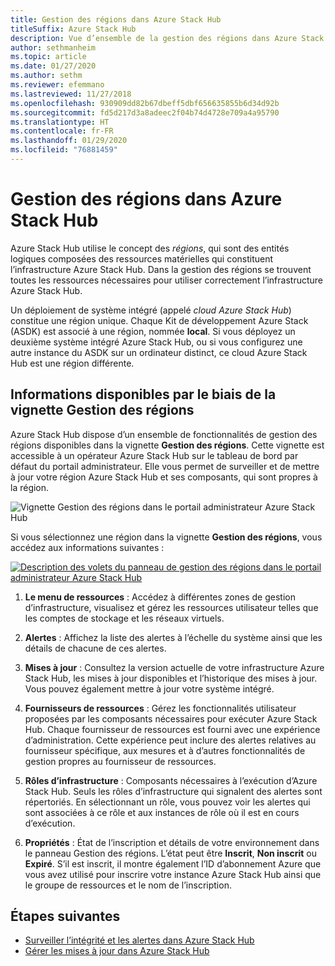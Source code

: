 ```yaml
---
title: Gestion des régions dans Azure Stack Hub
titleSuffix: Azure Stack Hub
description: Vue d’ensemble de la gestion des régions dans Azure Stack Hub.
author: sethmanheim
ms.topic: article
ms.date: 01/27/2020
ms.author: sethm
ms.reviewer: efemmano
ms.lastreviewed: 11/27/2018
ms.openlocfilehash: 930909dd82b67dbeff5dbf656635855b6d34d92b
ms.sourcegitcommit: fd5d217d3a8adeec2f04b74d4728e709a4a95790
ms.translationtype: HT
ms.contentlocale: fr-FR
ms.lasthandoff: 01/29/2020
ms.locfileid: "76881459"
---
```

# <a name="region-management-in-azure-stack-hub"></a>Gestion des régions dans Azure Stack Hub

Azure Stack Hub utilise le concept des *régions*, qui sont des entités logiques composées des ressources matérielles qui constituent l’infrastructure Azure Stack Hub. Dans la gestion des régions se trouvent toutes les ressources nécessaires pour utiliser correctement l’infrastructure Azure Stack Hub.

Un déploiement de système intégré (appelé *cloud Azure Stack Hub*) constitue une région unique. Chaque Kit de développement Azure Stack (ASDK) est associé à une région, nommée **local**. Si vous déployez un deuxième système intégré Azure Stack Hub, ou si vous configurez une autre instance du ASDK sur un ordinateur distinct, ce cloud Azure Stack Hub est une région différente.

## <a name="information-available-through-the-region-management-tile"></a>Informations disponibles par le biais de la vignette Gestion des régions

Azure Stack Hub dispose d’un ensemble de fonctionnalités de gestion des régions disponibles dans la vignette **Gestion des régions**. Cette vignette est accessible à un opérateur Azure Stack Hub sur le tableau de bord par défaut du portail administrateur. Elle vous permet de surveiller et de mettre à jour votre région Azure Stack Hub et ses composants, qui sont propres à la région.

![Vignette Gestion des régions dans le portail administrateur Azure Stack Hub](media/azure-stack-region-management/image1.png)

Si vous sélectionnez une région dans la vignette **Gestion des régions**, vous accédez aux informations suivantes :

[![Description des volets du panneau de gestion des régions dans le portail administrateur Azure Stack Hub](media/azure-stack-region-management/regionssm.png "Panneau de gestion des région dans le portail administrateur Azure Stack Hub")](media/azure-stack-region-management/regions.png#lightbox)

1. **Le menu de ressources** : Accédez à différentes zones de gestion d’infrastructure, visualisez et gérez les ressources utilisateur telles que les comptes de stockage et les réseaux virtuels.

2. **Alertes** : Affichez la liste des alertes à l’échelle du système ainsi que les détails de chacune de ces alertes.

3. **Mises à jour** : Consultez la version actuelle de votre infrastructure Azure Stack Hub, les mises à jour disponibles et l’historique des mises à jour. Vous pouvez également mettre à jour votre système intégré.

4. **Fournisseurs de ressources** : Gérez les fonctionnalités utilisateur proposées par les composants nécessaires pour exécuter Azure Stack Hub. Chaque fournisseur de ressources est fourni avec une expérience d’administration. Cette expérience peut inclure des alertes relatives au fournisseur spécifique, aux mesures et à d’autres fonctionnalités de gestion propres au fournisseur de ressources.

5. **Rôles d’infrastructure** : Composants nécessaires à l’exécution d’Azure Stack Hub. Seuls les rôles d’infrastructure qui signalent des alertes sont répertoriés. En sélectionnant un rôle, vous pouvez voir les alertes qui sont associées à ce rôle et aux instances de rôle où il est en cours d’exécution.

6. **Propriétés** : État de l’inscription et détails de votre environnement dans le panneau Gestion des régions. L’état peut être **Inscrit**, **Non inscrit** ou **Expiré**. S’il est inscrit, il montre également l’ID d’abonnement Azure que vous avez utilisé pour inscrire votre instance Azure Stack Hub ainsi que le groupe de ressources et le nom de l’inscription.

## <a name="next-steps"></a>Étapes suivantes

- [Surveiller l’intégrité et les alertes dans Azure Stack Hub](azure-stack-monitor-health.md)
- [Gérer les mises à jour dans Azure Stack Hub](azure-stack-updates.md)
